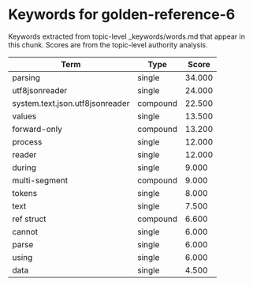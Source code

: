 # Keywords for golden-reference-6

Keywords extracted from topic-level _keywords/words.md that appear in this chunk.
Scores are from the topic-level authority analysis.

| Term | Type | Score |
|------|------|-------|
| parsing | single | 34.000 |
| utf8jsonreader | single | 24.000 |
| system.text.json.utf8jsonreader | compound | 22.500 |
| values | single | 13.500 |
| forward-only | compound | 13.200 |
| process | single | 12.000 |
| reader | single | 12.000 |
| during | single | 9.000 |
| multi-segment | compound | 9.000 |
| tokens | single | 8.000 |
| text | single | 7.500 |
| ref struct | compound | 6.600 |
| cannot | single | 6.000 |
| parse | single | 6.000 |
| using | single | 6.000 |
| data | single | 4.500 |
